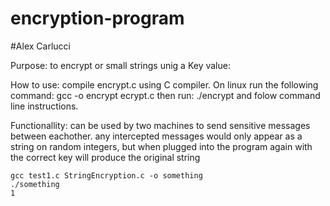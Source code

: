 # encryption-program
#Alex Carlucci

Purpose: to encrypt or small strings unig a Key value:

How to use: compile encrypt.c using C compiler.
            On linux run the following command: gcc -o encrypt ecrypt.c
            then run: ./encrypt and folow command line instructions.
            
Functionallity: can be used by two machines to send sensitive messages between eachother.
                any intercepted messages would only appear as a string on random 
                integers, but when plugged into the program again with the correct key will produce the original string
                
              
~~~
gcc test1.c StringEncryption.c -o something
./something
1
~~~
